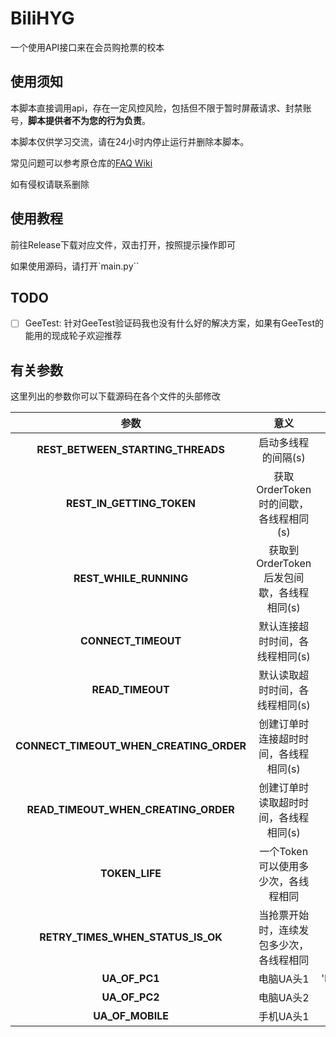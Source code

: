 # BiliHYG

一个使用API接口来在会员购抢票的校本


## 使用须知

本脚本直接调用api，存在一定风控风险，包括但不限于暂时屏蔽请求、封禁账号，**脚本提供者不为您的行为负责**。

本脚本仅供学习交流，请在24小时内停止运行并删除本脚本。

常见问题可以参考原仓库的[FAQ Wiki](https://github.com/ZianTT/bilibili-hyg/wiki/FAQ)

如有侵权请联系删除


## 使用教程

前往Release下载对应文件，双击打开，按照提示操作即可

如果使用源码，请打开`main.py``


## TODO

 -[ ] GeeTest: 针对GeeTest验证码我也没有什么好的解决方案，如果有GeeTest的能用的现成轮子欢迎推荐


## 有关参数

这里列出的参数你可以下载源码在各个文件的头部修改

 |                **参数**                 |                 **意义**                  |                                                       **默认值 **                                                       |
 | :-------------------------------------: | :---------------------------------------: | :---------------------------------------------------------------------------------------------------------------------: |
 |    **REST_BETWEEN_STARTING_THREADS**    |            启动多线程的间隔(s)            |                                                            1                                                            |
 |        **REST_IN_GETTING_TOKEN**        |   获取OrderToken时的间歇，各线程相同(s)   |                                                           .5                                                            |
 |         **REST_WHILE_RUNNING**          | 获取到OrderToken后发包间歇，各线程相同(s) |                                                           .3                                                            |
 |           **CONNECT_TIMEOUT**           |      默认连接超时时间，各线程相同(s)      |                                                          1.03                                                           |
 |            **READ_TIMEOUT**             |      默认读取超时时间，各线程相同(s)      |                                                          1.03                                                           |
 | **CONNECT_TIMEOUT_WHEN_CREATING_ORDER** |   创建订单时连接超时时间，各线程相同(s)   |                                                          5.03                                                           |
 |  **READ_TIMEOUT_WHEN_CREATING_ORDER**   |   创建订单时读取超时时间，各线程相同(s)   |                                                          5.03                                                           |
 |             **TOKEN_LIFE**              |    一个Token可以使用多少次，各线程相同    |                                                           400                                                           |
 |    **RETRY_TIMES_WHEN_STATUS_IS_OK**    | 当抢票开始时，连续发包多少次，各线程相同  |                                                           20                                                            |
 |              **UA_OF_PC1**              |                 电脑UA头1                 | 'Mozilla/5.0(WindowsNT10.0;Win64;x64)AppleWebKit/537.36(KHTML,likeGecko)Chrome/108.0.0.0Safari/537.36Edg/108.0.1462.42' |
 |              **UA_OF_PC2**              |                 电脑UA头2                 |                              'Mozilla/5.0(Macintosh;IntelMacOSX10_15_7)AppleWebKit/537.36'                              |
 |            **UA_OF_MOBILE**             |                 手机UA头1                 |        'Mozilla/5.0(Linux;U;Android8.1.0;zh-cn;BLA-AL00Build/HUAWEIBLA-AL00)AppleWebKit/537.36(KHTML,likeGecko)'        |

